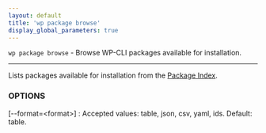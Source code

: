 ```yaml
---
layout: default
title: 'wp package browse'
display_global_parameters: true
---
```


`wp package browse` - Browse WP-CLI packages available for installation.

<hr />

Lists packages available for installation from the [Package Index](http://wp-cli.org/package-index/).

### OPTIONS

[\--format=&lt;format&gt;]
: Accepted values: table, json, csv, yaml, ids. Default: table.



